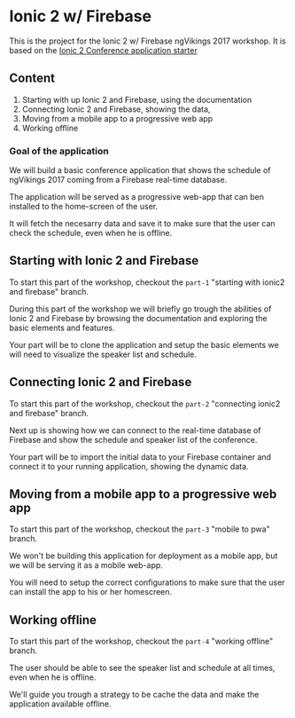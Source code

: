 # Ionic 2 w/ Firebase

This is the project for the Ionic 2 w/ Firebase ngVikings 2017 workshop.
It is based on the [Ionic 2 Conference application starter](https://github.com/driftyco/ionic-conference-app)

## Content

1. Starting with up Ionic 2 and Firebase, using the documentation
2. Connecting Ionic 2 and Firebase, showing the data,
3. Moving from a mobile app to a progressive web app
4. Working offline

### Goal of the application

We will build a basic conference application that shows the schedule of ngVikings 2017 coming from a Firebase real-time database.

The application will be served as a progressive web-app that can ben installed to the home-screen of the user.

It will fetch the necesarry data and save it to make sure that the user can check the schedule, even when he is offline.
 
## Starting with Ionic 2 and Firebase

To start this part of the workshop, checkout the `part-1` "starting with ionic2 and firebase" branch.

During this part of the workshop we will briefly go trough the abilities of Ionic 2 and Firebase by browsing the documentation and exploring the basic elements and features.

Your part will be to clone the application and setup the basic elements we will need to visualize the speaker list and schedule.

## Connecting Ionic 2 and Firebase

To start this part of the workshop, checkout the `part-2` "connecting ionic2 and firebase" branch.

Next up is showing how we can connect to the real-time database of Firebase and show the schedule and speaker list of the conference.

Your part will be to import the initial data to your Firebase container and connect it to your running application, showing the dynamic data.

## Moving from a mobile app to a progressive web app

To start this part of the workshop, checkout the `part-3` "mobile to pwa" branch.

We won't be building this application for deployment as a mobile app, but we will be serving it as a mobile web-app.

You will need to setup the correct configurations to make sure that the user can install the app to his or her homescreen.

## Working offline

To start this part of the workshop, checkout the `part-4` "working offline" branch.

The user should be able to see the speaker list and schedule at all times, even when he is offline.

We'll guide you trough a strategy to be cache the data and make the application available offline.